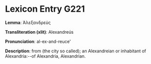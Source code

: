# Lexicon Entry G221

**Lemma**: Ἀλεξανδρεύς

**Transliteration (xlit)**: Alexandreús

**Pronunciation**: al-ex-and-reuce'

**Description**:
from  (the city so called); an Alexandreian or inhabitant of Alexandria:--of Alexandria, Alexandrian.
